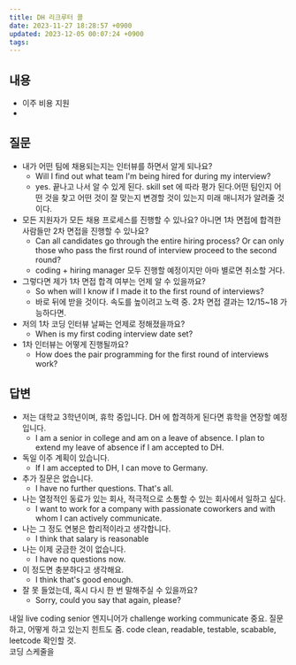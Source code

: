 ```yaml
---
title: DH 리크루터 콜
date: 2023-11-27 18:28:57 +0900
updated: 2023-12-05 00:07:24 +0900
tags: 
---
```


## 내용

- 이주 비용 지원
- 

## 질문

- 내가 어떤 팀에 채용되는지는 인터뷰를 하면서 알게 되나요?
	- Will I find out what team I'm being hired for during my interview?
	- yes. 끝나고 나서 알 수 있게 된다. skill set 에 따라 평가 된다.어떤 팀인지 어떤 것을 찾고 어떤 것이 잘 맞는지 변경할 것이 있는지 미래 매니저가 알려줄 것이다. 
- 모든 지원자가 모든 채용 프로세스를 진행할 수 있나요? 아니면 1차 면접에 합격한 사람들만 2차 면접을 진행할 수 있나요?
	- Can all candidates go through the entire hiring process? Or can only those who pass the first round of interview proceed to the second round?
	- coding + hiring manager 모두 진행할 예정이지만 아마 별로면 취소할 거다. 
- 그렇다면 제가 1차 면접 합격 여부는 언제 알 수 있을까요?
	- So when will I know if I made it to the first round of interviews?
	- 바로 뒤에 받을 것이다. 속도를 높이려고 노력 중. 2차 면접 결과는 12/15~18 가능하다면.
- 저의 1차 코딩 인터뷰 날짜는 언제로 정해졌을까요?
	- When is my first coding interview date set?
- 1차 인터뷰는 어떻게 진행될까요?
	- How does the pair programming for the first round of interviews work?

## 답변

- 저는 대학교 3학년이며, 휴학 중입니다. DH 에 합격하게 된다면 휴학을 연장할 예정입니다.
	- I am a senior in college and am on a leave of absence. I plan to extend my leave of absence if I am accepted to DH.
- 독일 이주 계획이 있습니다.
	- If I am accepted to DH, I can move to Germany.
- 추가 질문은 없습니다.
	- I have no further questions. That's all.
- 나는 열정적인 동료가 있는 회사, 적극적으로 소통할 수 있는 회사에서 일하고 싶다.
	- I want to work for a company with passionate coworkers and with whom I can actively communicate.
- 나는 그 정도 연봉은 합리적이라고 생각합니다.
	- I think that salary is reasonable
- 나는 이제 궁금한 것이 없습니다.
	- I have no questions now.
- 이 정도면 충분하다고 생각해요.
	- I think that's good enough.
- 잘 못 들었는데, 혹시 다시 한 번 말해주실 수 있을까요?
	- Sorry, could you say that again, please?

내일 live coding senior 엔지니어가 challenge
working communicate 중요. 질문하고, 어떻게 하고 있는지 
힌트도 줌. code clean, readable, testable, scabable, leetcode 확인할 것.  
코딩 스케줄을 